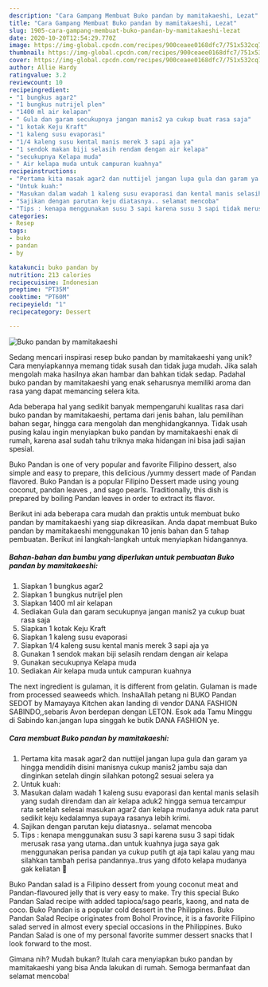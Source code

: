 ```yaml
---
description: "Cara Gampang Membuat Buko pandan by mamitakaeshi, Lezat"
title: "Cara Gampang Membuat Buko pandan by mamitakaeshi, Lezat"
slug: 1905-cara-gampang-membuat-buko-pandan-by-mamitakaeshi-lezat
date: 2020-10-20T12:54:29.770Z
image: https://img-global.cpcdn.com/recipes/900ceaee0168dfc7/751x532cq70/buko-pandan-by-mamitakaeshi-foto-resep-utama.jpg
thumbnail: https://img-global.cpcdn.com/recipes/900ceaee0168dfc7/751x532cq70/buko-pandan-by-mamitakaeshi-foto-resep-utama.jpg
cover: https://img-global.cpcdn.com/recipes/900ceaee0168dfc7/751x532cq70/buko-pandan-by-mamitakaeshi-foto-resep-utama.jpg
author: Allie Hardy
ratingvalue: 3.2
reviewcount: 10
recipeingredient:
- "1 bungkus agar2"
- "1 bungkus nutrijel plen"
- "1400 ml air kelapan"
- " Gula dan garam secukupnya jangan manis2 ya cukup buat rasa saja"
- "1 kotak Keju Kraft"
- "1 kaleng susu evaporasi"
- "1/4 kaleng susu kental manis merek 3 sapi aja ya"
- "1 sendok makan biji selasih rendam dengan air kelapa"
- "secukupnya Kelapa muda"
- " Air kelapa muda untuk campuran kuahnya"
recipeinstructions:
- "Pertama kita masak agar2 dan nuttijel jangan lupa gula dan garam ya hingga mendidih disini manisnya cukup manis2 jambu saja dan dinginkan setelah dingin silahkan potong2 sesuai selera ya"
- "Untuk kuah:"
- "Masukan dalam wadah 1 kaleng susu evaporasi dan kental manis selasih yang sudah direndam dan air kelapa aduk2 hingga semua tercampur rata setelah selesai masukan agar2 dan kelapa mudanya aduk rata parut sedikit keju kedalamnya supaya rasanya lebih krimi."
- "Sajikan dengan parutan keju diatasnya.. selamat mencoba"
- "Tips : kenapa menggunakan susu 3 sapi karena susu 3 sapi tidak merusak rasa yang utama..dan untuk kuahnya juga saya gak menggunakan perisa pandan ya cukup putih gt aja tapi kalau yang mau silahkan tambah perisa pandannya..trus yang difoto kelapa mudanya gak keliatan 🤭"
categories:
- Resep
tags:
- buko
- pandan
- by

katakunci: buko pandan by 
nutrition: 213 calories
recipecuisine: Indonesian
preptime: "PT35M"
cooktime: "PT60M"
recipeyield: "1"
recipecategory: Dessert

---
```



![Buko pandan by mamitakaeshi](https://img-global.cpcdn.com/recipes/900ceaee0168dfc7/751x532cq70/buko-pandan-by-mamitakaeshi-foto-resep-utama.jpg)

Sedang mencari inspirasi resep buko pandan by mamitakaeshi yang unik? Cara menyiapkannya memang tidak susah dan tidak juga mudah. Jika salah mengolah maka hasilnya akan hambar dan bahkan tidak sedap. Padahal buko pandan by mamitakaeshi yang enak seharusnya memiliki aroma dan rasa yang dapat memancing selera kita.

Ada beberapa hal yang sedikit banyak mempengaruhi kualitas rasa dari buko pandan by mamitakaeshi, pertama dari jenis bahan, lalu pemilihan bahan segar, hingga cara mengolah dan menghidangkannya. Tidak usah pusing kalau ingin menyiapkan buko pandan by mamitakaeshi enak di rumah, karena asal sudah tahu triknya maka hidangan ini bisa jadi sajian spesial.

Buko Pandan is one of very popular and favorite Filipino dessert, also simple and easy to prepare, this delicious /yummy dessert made of Pandan flavored. Buko Pandan is a popular Filipino Dessert made using young coconut, pandan leaves , and sago pearls. Traditionally, this dish is prepared by boiling Pandan leaves in order to extract its flavor.


Berikut ini ada beberapa cara mudah dan praktis untuk membuat buko pandan by mamitakaeshi yang siap dikreasikan. Anda dapat membuat Buko pandan by mamitakaeshi menggunakan 10 jenis bahan dan 5 tahap pembuatan. Berikut ini langkah-langkah untuk menyiapkan hidangannya.

<!--inarticleads1-->

##### Bahan-bahan dan bumbu yang diperlukan untuk pembuatan Buko pandan by mamitakaeshi:

1. Siapkan 1 bungkus agar2
1. Siapkan 1 bungkus nutrijel plen
1. Siapkan 1400 ml air kelapan
1. Sediakan  Gula dan garam secukupnya jangan manis2 ya cukup buat rasa saja
1. Siapkan 1 kotak Keju Kraft
1. Siapkan 1 kaleng susu evaporasi
1. Siapkan 1/4 kaleng susu kental manis merek 3 sapi aja ya
1. Gunakan 1 sendok makan biji selasih rendam dengan air kelapa
1. Gunakan secukupnya Kelapa muda
1. Sediakan  Air kelapa muda untuk campuran kuahnya


The next ingredient is gulaman, it is different from gelatin. Gulaman is made from processed seaweeds which. InshaAllah petang ni BUKO Pandan SEDOT by Mamayaya Kitchen akan landing di vendor DANA FASHION SABINDO,,sebaris Avon berdepan dengan LETON. Esok ada Tamu Minggu di Sabindo kan.jangan lupa singgah ke butik DANA FASHION ye. 

<!--inarticleads2-->

##### Cara membuat Buko pandan by mamitakaeshi:

1. Pertama kita masak agar2 dan nuttijel jangan lupa gula dan garam ya hingga mendidih disini manisnya cukup manis2 jambu saja dan dinginkan setelah dingin silahkan potong2 sesuai selera ya
1. Untuk kuah:
1. Masukan dalam wadah 1 kaleng susu evaporasi dan kental manis selasih yang sudah direndam dan air kelapa aduk2 hingga semua tercampur rata setelah selesai masukan agar2 dan kelapa mudanya aduk rata parut sedikit keju kedalamnya supaya rasanya lebih krimi.
1. Sajikan dengan parutan keju diatasnya.. selamat mencoba
1. Tips : kenapa menggunakan susu 3 sapi karena susu 3 sapi tidak merusak rasa yang utama..dan untuk kuahnya juga saya gak menggunakan perisa pandan ya cukup putih gt aja tapi kalau yang mau silahkan tambah perisa pandannya..trus yang difoto kelapa mudanya gak keliatan 🤭


Buko Pandan salad is a Filipino dessert from young coconut meat and Pandan-flavoured jelly that is very easy to make. Try this special Buko Pandan Salad recipe with added tapioca/sago pearls, kaong, and nata de coco. Buko Pandan is a popular cold dessert in the Philippines. Buko Pandan Salad Recipe originates from Bohol Province, it is a favorite Filipino salad served in almost every special occasions in the Philippines. Buko Pandan Salad is one of my personal favorite summer dessert snacks that I look forward to the most. 

Gimana nih? Mudah bukan? Itulah cara menyiapkan buko pandan by mamitakaeshi yang bisa Anda lakukan di rumah. Semoga bermanfaat dan selamat mencoba!
